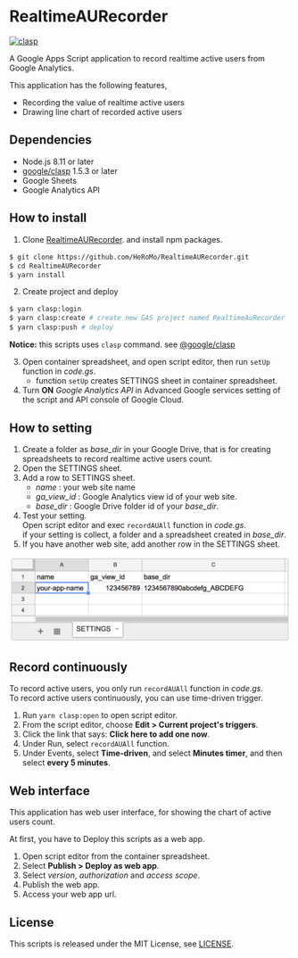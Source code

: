 # RealtimeAURecorder

[![clasp](https://img.shields.io/badge/built%20with-clasp-4285f4.svg)](https://github.com/google/clasp)

A Google Apps Script application to record realtime active users from Google Analytics.

This application has the following features,

- Recording the value of realtime active users
- Drawing line chart of recorded active users

## Dependencies

- Node.js 8.11 or later
- [google/clasp](https://github.com/google/clasp) 1.5.3 or later
- Google Sheets
- Google Analytics API

## How to install
1. Clone [RealtimeAURecorder](https://github.com/HeRoMo/RealtimeAURecorder). and install npm packages.

```
$ git clone https://github.com/HeRoMo/RealtimeAURecorder.git
$ cd RealtimeAURecorder
$ yarn install
```

2. Create project and deploy

```bash
$ yarn clasp:login
$ yarn clasp:create # create new GAS project named RealtimeAuRecorder
$ yarn clasp:push # deploy
```

**Notice:** this scripts uses `clasp` command. see [@google/clasp](https://github.com/google/clasp)

3. Open container spreadsheet, and open script editor, then run `setUp` function in _code.gs_.
   - function `setUp` creates SETTINGS sheet in container spreadsheet.
4. Turn **ON** _Google Analytics API_ in Advanced Google services setting of the script and API console of Google Cloud.

## How to setting

1. Create a folder as _base_dir_ in your Google Drive, that is for creating spreadsheets to record realtime active users count.
2. Open the SETTINGS sheet.
3. Add a row to SETTINGS sheet.
   - _name_ : your web site name
   - _ga_view_id_ : Google Analytics view id of your web site.
   - _base_dir_ : Google Drive folder id of your _base_dir_.
4. Test your setting.<br>
  Open script editor and exec `recordAUAll` function in _code.gs_.<br>
  if your setting is collect, a folder and a spreadsheet created in _base_dir_.
5. If you have another web site, add another row in the SETTINGS sheet.

![SETTINGS](doc/SETTINGS.png)

## Record continuously

To record active users, you only run `recordAUAll` function in _code.gs_.<br>
To record active users continuously, you can use time-driven trigger.

1. Run `yarn clasp:open` to open script editor.
2. From the script editor, choose **Edit > Current project's triggers**.
3. Click the link that says: **Click here to add one now**.
4. Under Run, select `recordAUAll` function.
5. Under Events, select **Time-driven**, and select **Minutes timer**, and then select **every 5 minutes**.

## Web interface

This application has web user interface, for showing the chart of active users count.

At first, you have to Deploy this scripts as a web app.

1. Open script editor from the container spreadsheet.
2. Select **Publish > Deploy as web app**.
3. Select _version_, _authorization_ and _access scope_.
4. Publish the web app.
5. Access your web app url.

## License

This scripts is released under the MIT License, see [LICENSE](./LICENSE.txt).
